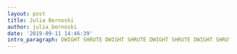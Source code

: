 ```yaml
---
layout: post
title: Julia Bernoski
author: julia_bernoski
date: '2019-09-11 14:46:39'
intro_paragraph: DWIGHT SHRUTE DWIGHT SHRUTE DWIGHT SHRUTE DWIGHT SHRUTE
---
```


